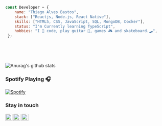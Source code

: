 ```javascript 
const Developer = {    
    name: "Thiago Alves Bastos",
    stack: ["Reactjs, Node.js, React Native"],
    skills: ["HTML5, CSS, JavaScript, SQL, MongoDB, Docker"],    
    status: "I'm Currently learning TypeScript",      
    hobbies: "I 💜 code, play guitar 🎸, games 🎮 and skateboard.🛹",           
 };       
                            
 ```                                                          
                                                                                                 
 <br />                                                                                                                                              
 <br />                                                                                                                                            
                                                                                                    
                              
![Anurag's github stats](https://github-readme-stats.vercel.app/api?username=the-one-who-knoccks&show_icons=true&theme=dark)
                        
                                                               
### Spotify Playing 🎧                                  
[![Spotify](https://now-playing-spotify.vercel.app/api/spotify)](https://open.spotify.com/user/4bqhduwc9zy3lnu569vw34txr)
                                      
                                                                                                 
                                                                                                                      
### Stay in touch                                                               
          
[<img align="left" alt="the-one-who-knoccks | Twitter" width="22px" src="https://cdn.jsdelivr.net/npm/simple-icons@v3/icons/twitter.svg" />][twitter]
[<img align="left" alt="the.one.who.knoccks | LinkedIn" width="22px" src="https://cdn.jsdelivr.net/npm/simple-icons@v3/icons/linkedin.svg" />][linkedin]
[<img align="left" alt="the-one-who-knoccks | Instagram" width="22px" src="https://cdn.jsdelivr.net/npm/simple-icons@v3/icons/instagram.svg" />][instagram]
          
                 
[twitter]: https://twitter.com/the-one-who-knoccks       
[instagram]: https://instagram.com/the.one.who.knoccks     
[linkedin]: https://linkedin.com/in/thiagoalves89 
            
            
                   
        
 
     
